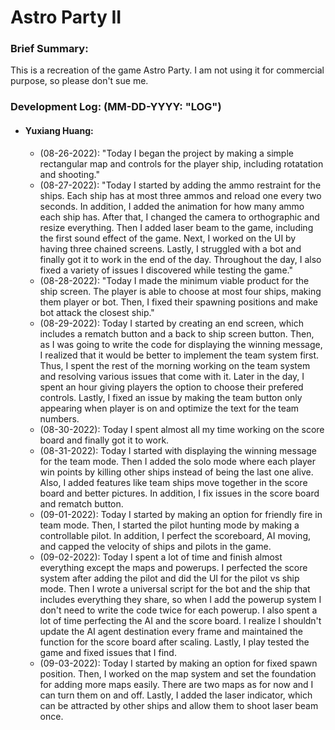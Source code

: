 # Astro Party II

### Brief Summary:
This is a recreation of the game Astro Party. I am not using it for commercial purpose, so please don't sue me.

### Development Log: (MM-DD-YYYY: "LOG")
* #### Yuxiang Huang:
    *  (08-26-2022): "Today I began the project by making a simple rectangular map and controls for the player ship, including rotatation and shooting."
    *  (08-27-2022): "Today I started by adding the ammo restraint for the ships. Each ship has at most three ammos and reload one every two seconds. In addition, I added the animation for how many ammo each ship has. After that, I changed the camera to orthographic and resize everything. Then I added laser beam to the game, including the first sound effect of the game. Next, I worked on the UI by having three chained screens. Lastly, I struggled with a bot and finally got it to work in the end of the day. Throughout the day, I also fixed a variety of issues I discovered while testing the game."
    *  (08-28-2022): "Today I made the minimum viable product for the ship screen. The player is able to choose at most four ships, making them player or bot. Then, I fixed their spawning positions and make bot attack the closest ship."
    *  (08-29-2022): Today I started by creating an end screen, which includes a rematch button and a back to ship screen button. Then, as I was going to write the code for displaying the winning message, I realized that it would be better to implement the team system first. Thus, I spent the rest of the morning working on the team system and resolving various issues that come with it. Later in the day, I spent an hour giving players the option to choose their prefered controls. Lastly, I fixed an issue by making the team button only appearing when player is on and optimize the text for the team numbers.
    *  (08-30-2022): Today I spent almost all my time working on the score board and finally got it to work.
    *  (08-31-2022): Today I started with displaying the winning message for the team mode. Then I added the solo mode where each player win points by killing other ships instead of being the last one alive. Also, I added features like team ships move together in the score board and better pictures. In addition, I fix issues in the score board and rematch button.
    *  (09-01-2022): Today I started by making an option for friendly fire in team mode. Then, I started the pilot hunting mode by making a controllable pilot. In addition, I perfect the scoreboard, AI moving, and capped the velocity of ships and pilots in the game.
    *  (09-02-2022): Today I spent a lot of time and finish almost everything except the maps and powerups. I perfected the score system after adding the pilot and did the UI for the pilot vs ship mode. Then I wrote a universal script for the bot and the ship that includes everything they share, so when I add the powerup system I don't need to write the code twice for each powerup. I also spent a lot of time perfecting the AI and the score board. I realize I shouldn't update the AI agent destination every frame and maintained the function for the score board after scaling. Lastly, I play tested the game and fixed issues that I find.
    *  (09-03-2022): Today I started by making an option for fixed spawn position. Then, I worked on the map system and set the foundation for adding more maps easily. There are two maps as for now and I can turn them on and off. Lastly, I added the laser indicator, which can be attracted by other ships and allow them to shoot laser beam once.

